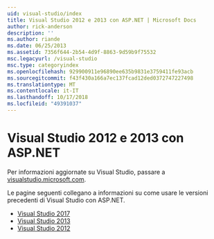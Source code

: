 ```yaml
---
uid: visual-studio/index
title: Visual Studio 2012 e 2013 con ASP.NET | Microsoft Docs
author: rick-anderson
description: ''
ms.author: riande
ms.date: 06/25/2013
ms.assetid: 7356f644-2b54-4d9f-8863-9d59b9f75532
msc.legacyurl: /visual-studio
msc.type: categoryindex
ms.openlocfilehash: 929900911e96890ee635b9831e3759411fe93acb
ms.sourcegitcommit: f43f430a166a7ec137fcad12ded0372747227498
ms.translationtype: MT
ms.contentlocale: it-IT
ms.lasthandoff: 10/17/2018
ms.locfileid: "49391037"
---
```

# <a name="visual-studio-2012-and-2013-with-aspnet"></a>Visual Studio 2012 e 2013 con ASP.NET

Per informazioni aggiornate su Visual Studio, passare a [visualstudio.microsoft.com](https://visualstudio.microsoft.com).

Le pagine seguenti collegano a informazioni su come usare le versioni precedenti di Visual Studio con ASP.NET.

- [Visual Studio 2017](overview/2017/index.md)
- [Visual Studio 2013](overview/2013/index.md)
- [Visual Studio 2012](overview/2012/index.md)
